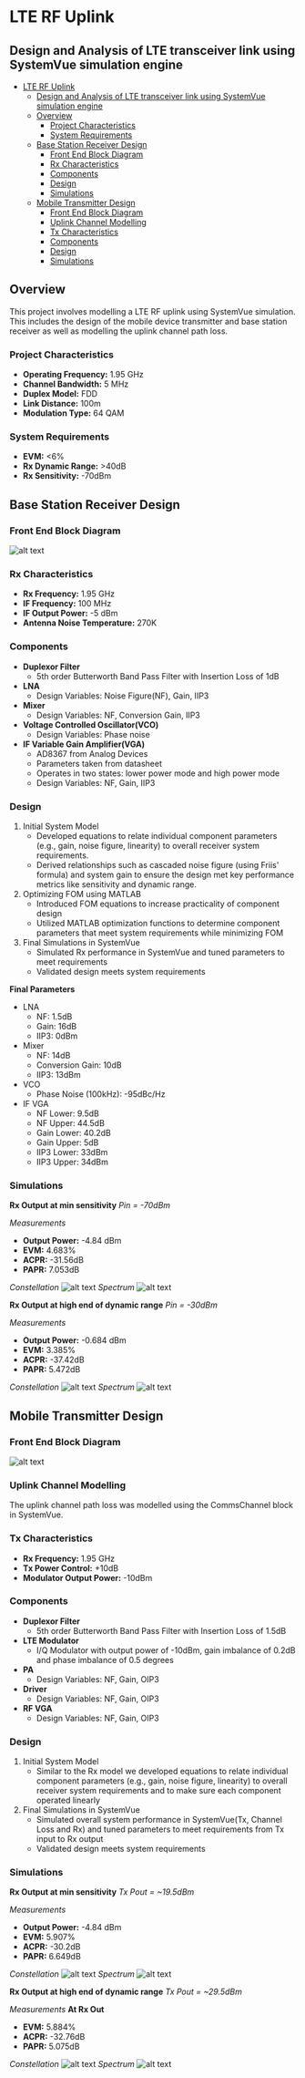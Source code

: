 # LTE RF Uplink
## Design and Analysis of LTE transceiver link using SystemVue simulation engine
- [LTE RF Uplink](#lte-rf-uplink)
  - [Design and Analysis of LTE transceiver link using SystemVue simulation engine](#design-and-analysis-of-lte-transceiver-link-using-systemvue-simulation-engine)
  - [Overview](#overview)
    - [Project Characteristics](#project-characteristics)
    - [System Requirements](#system-requirements)
  - [Base Station Receiver Design](#base-station-receiver-design)
    - [Front End Block Diagram](#front-end-block-diagram)
    - [Rx Characteristics](#rx-characteristics)
    - [Components](#components)
    - [Design](#design)
    - [Simulations](#simulations)
  - [Mobile Transmitter Design](#mobile-transmitter-design)
    - [Front End Block Diagram](#front-end-block-diagram-1)
    - [Uplink Channel Modelling](#uplink-channel-modelling)
    - [Tx Characteristics](#tx-characteristics)
    - [Components](#components-1)
    - [Design](#design-1)
    - [Simulations](#simulations-1)

## Overview
This project involves modelling a LTE RF uplink using SystemVue simulation. This includes the design of the mobile device transmitter and base station receiver as well as modelling the uplink channel path loss.
### Project Characteristics
- **Operating Frequency:** 1.95 GHz
- **Channel Bandwidth:** 5 MHz
- **Duplex Model:** FDD
- **Link Distance:** 100m
- **Modulation Type:** 64 QAM
### System Requirements
- **EVM:** <6%
- **Rx Dynamic Range:** >40dB
- **Rx Sensitivity:** -70dBm

## Base Station Receiver Design
### Front End Block Diagram
![alt text](<Images/Rx Block Diagram.png>)
### Rx Characteristics
- **Rx Frequency:** 1.95 GHz
- **IF Frequency:** 100 MHz
- **IF Output Power:** -5 dBm
- **Antenna Noise Temperature:** 270K
  
### Components
- **Duplexor Filter**
  - 5th order Butterworth Band Pass Filter with Insertion Loss of 1dB
- **LNA** 
  - Design Variables: Noise Figure(NF), Gain, IIP3
- **Mixer** 
  - Design Variables: NF, Conversion Gain, IIP3
- **Voltage Controlled Oscillator(VCO)**
  - Design Variables: Phase noise
- **IF Variable Gain Amplifier(VGA)** 
  - AD8367 from Analog Devices
  - Parameters taken from datasheet
  - Operates in two states: lower power mode and high power mode
  - Design Variables: NF, Gain, IIP3

### Design
1. Initial System Model
     - Developed equations to relate individual component parameters (e.g., gain, noise figure, linearity) to overall receiver system requirements.
     - Derived relationships such as cascaded noise figure (using Friis' formula) and system gain to ensure the design met key performance metrics like sensitivity and dynamic range.
2. Optimizing FOM using MATLAB
   - Introduced FOM equations to increase practicality of component design
   - Utilized MATLAB optimization functions to determine component parameters that meet system requirements while minimizing FOM
3. Final Simulations in SystemVue
   - Simulated Rx performance in SystemVue and tuned parameters to meet requirements
   - Validated design meets system requirements

**Final Parameters**
- LNA
  - NF: 1.5dB
  - Gain: 16dB
  - IIP3: 0dBm
- Mixer
  - NF: 14dB
  - Conversion Gain: 10dB
  - IIP3: 13dBm
- VCO
  - Phase Noise (100kHz): -95dBc/Hz
- IF VGA
  - NF Lower: 9.5dB
  - NF Upper: 44.5dB
  - Gain Lower: 40.2dB
  - Gain Upper: 5dB
  - IIP3 Lower: 33dBm
  - IIP3 Upper: 34dBm

### Simulations
**Rx Output at min sensitivity**
*Pin = -70dBm*

*Measurements*
- **Output Power:** -4.84 dBm
- **EVM:** 4.683%
- **ACPR:** -31.56dB
- **PAPR:** 7.053dB
  
*Constellation*
![alt text](Images/RxOnlyMinPConstellation.png)
*Spectrum*
![alt text](Images/RxOnlyMinPSpectrum.png)

**Rx Output at high end of dynamic range**
*Pin = -30dBm*

*Measurements*
- **Output Power:** -0.684 dBm
- **EVM:** 3.385%
- **ACPR:** -37.42dB
- **PAPR:** 5.472dB
  
*Constellation*
![alt text](Images/RxOnlyMaxPConstellation.png)
*Spectrum*
![alt text](Images/RxOnlyMaxPSpectrum.png)

## Mobile Transmitter Design
### Front End Block Diagram
![alt text](Images/TxBlockDiagram.png)
### Uplink Channel Modelling
The uplink channel path loss was modelled using the CommsChannel block in SystemVue.
### Tx Characteristics
- **Rx Frequency:** 1.95 GHz
- **Tx Power Control:** +10dB
- **Modulator Output Power:** -10dBm
### Components
- **Duplexor Filter**
  - 5th order Butterworth Band Pass Filter with Insertion Loss of 1.5dB
- **LTE Modulator**
  - I/Q Modulator with output power of -10dBm, gain imbalance of 0.2dB and phase imbalance of 0.5 degrees
- **PA** 
  - Design Variables: NF, Gain, OIP3
- **Driver** 
  - Design Variables: NF, Gain, OIP3
- **RF VGA** 
  - Design Variables: NF, Gain, OIP3
### Design
1. Initial System Model
     - Similar to the Rx model we developed equations to relate individual component parameters (e.g., gain, noise figure, linearity) to overall receiver system requirements and to make sure each component operated linearly
2. Final Simulations in SystemVue
   - Simulated overall system performance in SystemVue(Tx, Channel Loss and Rx) and tuned parameters to meet requirements from Tx input to Rx output
   - Validated design meets system requirements
### Simulations
**Rx Output at min sensitivity**
*Tx Pout = ~19.5dBm*

*Measurements*
- **Output Power:** -4.84 dBm
- **EVM:** 5.907%
- **ACPR:** -30.2dB
- **PAPR:** 6.649dB
  
*Constellation*
![alt text](Images/TRx_RxOutMinConstellation.png)
*Spectrum*
![alt text](Images/TRx_RxOutMinSpectrum.png)

**Rx Output at high end of dynamic range**
*Tx Pout = ~29.5dBm*

*Measurements*
**At Rx Out**
- **EVM:** 5.884%
- **ACPR:** -32.76dB
- **PAPR:** 5.075dB
  

*Constellation*
![alt text](Images/TRx_RxOutMaxConstellation.png)
*Spectrum*
![alt text](Images/TRx_RxOutMaxSpectrum.png)